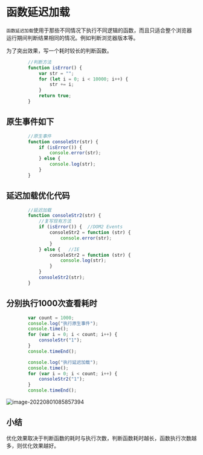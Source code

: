 # 函数延迟加载

`函数延迟加载`使用于那些不同情况下执行不同逻辑的函数，而且只适合整个浏览器运行期间判断结果相同的情况。例如判断浏览器版本等。

为了突出效果，写一个耗时较长的判断函数。

```javascript
        //判断方法
        function isError() {
            var str = "";
            for (let i = 0; i < 10000; i++) {
                str += i;
            }
            return true;
        }

```

## 原生事件如下

```javascript
        //原生事件
        function consoleStr(str) {
            if (isError()) {
                console.error(str);
            } else {
                console.log(str);
            }
        }
```

## 延迟加载优化代码

```javascript
        //延迟加载
        function consoleStr2(str) {
            //复写现有方法
            if (isError()) {  //DOM2 Events
                consoleStr2 = function (str) {
                    console.error(str);
                }
            } else {   //IE
                consoleStr2 = function (str) {
                    console.log(str);
                }
            }
            consoleStr2(str);
        }
```

## 分别执行1000次查看耗时

```javascript
        var count = 1000;
        console.log("执行原生事件");
        console.time();
        for (var i = 0; i < count; i++) {
            consoleStr("1");
        }
        console.timeEnd();

        console.log("执行延迟加载");
        console.time();
        for (var i = 0; i < count; i++) {
            consoleStr2("1");
        }
        console.timeEnd();
```

![image-20220801085857394](https://pzy-images.oss-cn-hangzhou.aliyuncs.com/img/202208010858419.png)

## 小结

优化效果取决于判断函数的耗时与执行次数，判断函数耗时越长，函数执行次数越多，则优化效果越好。
